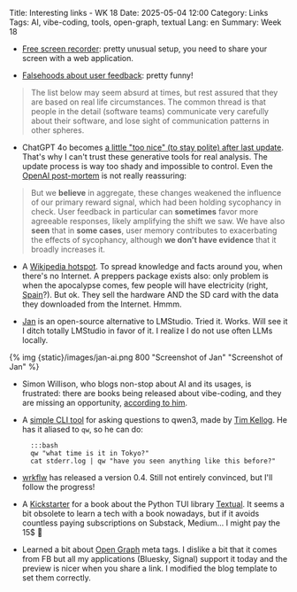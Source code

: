 Title: Interesting links - WK 18
Date: 2025-05-04 12:00
Category: Links
Tags: AI, vibe-coding, tools, open-graph, textual
Lang: en
Summary: Week 18

* [Free screen recorder](https://www.screenrecorder.me/): pretty unusual setup, you need to share your screen with a web application.

* [Falsehoods about user feedback](https://thoughtbot.com/blog/falsehoods-software-teams-believe-about-user-feedback#falsehoods-about-user-feedback): pretty funny!

> The list below may seem absurd at times, but rest assured that they are based on real life circumstances. The common thread is that people in the detail (software teams) communicate very carefully about their software, and lose sight of communication patterns in other spheres.

* ChatGPT 4o becomes [a little "too nice" (to stay polite) after last update](https://openai.com/index/sycophancy-in-gpt-4o/). That's why I can't trust these generative tools for real analysis. The update process is way too shady and impossible to control. Even the [OpenAI post-mortem](https://openai.com/index/expanding-on-sycophancy/) is not really reassuring:

> But we **believe** in aggregate, these changes weakened the influence of our primary reward signal, which had been holding sycophancy in check. User feedback in particular can **sometimes** favor more agreeable responses, likely amplifying the shift we saw. We have also **seen** that in **some cases**, user memory contributes to exacerbating the effects of sycophancy, although **we don’t have evidence** that it broadly increases it.

* A [Wikipedia hotspot](https://kiwix.org/en/kiwix-hotspot/). To spread knowledge and facts around you, when there's no Internet. A preppers package exists also: only problem is when the apocalypse comes, few people will have electricity (right, [Spain](https://www.bbc.com/news/articles/cd6jenl581vo)?). But ok. They sell the hardware AND the SD card with the data they downloaded from the Internet. Hmmm.

* [Jan](https://jan.ai/) is an open-source alternative to LMStudio. Tried it. Works. Will see it I ditch totally LMStudio in favor of it. I realize I do not use often LLMs locally.

{% img {static}/images/jan-ai.png 800 "Screenshot of Jan" "Screenshot of Jan" %}

* Simon Willison, who blogs non-stop about AI and its usages, is frustrated: there are books being released about vibe-coding, and they are missing an opportunity, [according to him](https://simonwillison.net/2025/May/1/not-vibe-coding/).

* A [simple CLI tool](https://gist.github.com/tkellogg/04c59a56f0a5b574447e58caa7ae7abb) for asking questions to qwen3, made by [Tim Kellog](https://timkellogg.me/blog/). He has it aliased to `qw`, so he  can do:

        :::bash
        qw "what time is it in Tokyo?"  
        cat stderr.log | qw "have you seen anything like this before?"

* [wrkflw](https://github.com/bahdotsh/wrkflw/releases/tag/v0.4.0) has released a version 0.4. Still not entirely convinced, but I'll follow the progress!

* A [Kickstarter](https://www.kickstarter.com/projects/driscollis/creating-tui-applications-with-textual-and-python/) for a book about the Python TUI library [Textual](https://www.textualize.io/). It seems a bit obsolete to learn a tech with a book nowadays, but if it avoids countless paying subscriptions on Substack, Medium... I might pay the 15$ 🤔

* Learned a bit about [Open Graph](https://ogp.me/) meta tags. I dislike a bit that it comes from FB but all my applications (Bluesky, Signal) support it today and the preview is nicer when you share a link. I modified the blog template to set them correctly.
